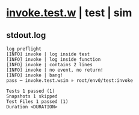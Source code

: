 # [invoke.test.w](../../../../../../examples/tests/sdk_tests/function/invoke.test.w) | test | sim

## stdout.log
```log
log preflight
[INFO] invoke | log inside test
[INFO] invoke | log inside function
[INFO] invoke | contains 2 lines
[INFO] invoke | no event, no return!
[INFO] invoke | bang!
pass ─ invoke.test.wsim » root/env0/test:invoke

Tests 1 passed (1)
Snapshots 1 skipped
Test Files 1 passed (1)
Duration <DURATION>
```

